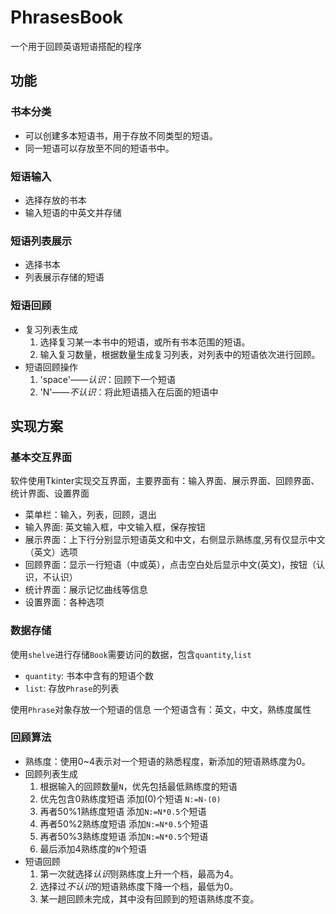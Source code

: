 # PhrasesBook
一个用于回顾英语短语搭配的程序
## 功能
### 书本分类
- 可以创建多本短语书，用于存放不同类型的短语。
- 同一短语可以存放至不同的短语书中。
### 短语输入
- 选择存放的书本
- 输入短语的中英文并存储
### 短语列表展示
- 选择书本
- 列表展示存储的短语
### 短语回顾
- 复习列表生成
    1. 选择复习某一本书中的短语，或所有书本范围的短语。
    2. 输入复习数量，根据数量生成复习列表，对列表中的短语依次进行回顾。
- 短语回顾操作
    1. 'space'——*认识*：回顾下一个短语
    2. 'N'——*不认识*：将此短语插入在后面的短语中
## 实现方案
### 基本交互界面
软件使用Tkinter实现交互界面，主要界面有：输入界面、展示界面、回顾界面、统计界面、设置界面
- 菜单栏：输入，列表，回顾，退出
- 输入界面: 英文输入框，中文输入框，保存按钮
- 展示界面：上下行分别显示短语英文和中文，右侧显示熟练度,另有仅显示中文（英文）选项
- 回顾界面：显示一行短语（中或英），点击空白处后显示中文(英文)，按钮（认识，不认识）
- 统计界面：展示记忆曲线等信息
- 设置界面：各种选项
### 数据存储
使用`shelve`进行存储`Book`需要访问的数据，包含`quantity`,`list`
- `quantity`: 书本中含有的短语个数
- `list`: 存放`Phrase`的列表


使用`Phrase`对象存放一个短语的信息
一个短语含有：英文，中文，熟练度属性

### 回顾算法
- 熟练度：使用0~4表示对一个短语的熟悉程度，新添加的短语熟练度为0。
- 回顾列表生成
    1. 根据输入的回顾数量`N`，优先包括最低熟练度的短语
    2. 优先包含0熟练度短语 添加(0)个短语 `N:=N-(0)`
    3. 再者50%1熟练度短语 添加`N:=N*0.5`个短语
    4. 再者50%2熟练度短语 添加`N:=N*0.5`个短语
    5. 再者50%3熟练度短语 添加`N:=N*0.5`个短语
    6. 最后添加4熟练度的`N`个短语
- 短语回顾
    1. 第一次就选择*认识*则熟练度上升一个档，最高为4。
    2. 选择过*不认识*的短语熟练度下降一个档，最低为0。
    3. 某一趟回顾未完成，其中没有回顾到的短语熟练度不变。
